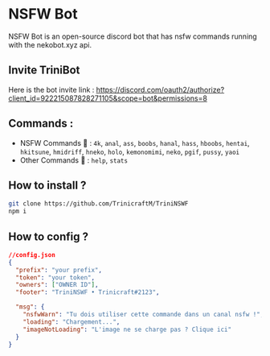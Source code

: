 # NSFW Bot

NSFW Bot is an open-source discord bot that has nsfw commands running with the nekobot.xyz api.

## Invite TriniBot

Here is the bot invite link : https://discord.com/oauth2/authorize?client_id=922215087828271105&scope=bot&permissions=8

## Commands :

- NSFW Commands 🔞 : `4k`, `anal`, `ass`, `boobs`, `hanal`, `hass`, `hboobs`, `hentai`, `hkitsune`, `hmidriff`, `hneko`, `holo`, `kemonomimi`, `neko`, `pgif`, `pussy`, `yaoi`
- Other Commands 🧷 : `help`, `stats`

## How to install ?

```bash
git clone https://github.com/TrinicraftM/TriniNSWF
npm i
```

## How to config ?

```json
//config.json
{
  "prefix": "your prefix",
  "token": "your token",
  "owners": ["OWNER ID"],
  "footer": "TriniNSWF • Trinicraft#2123",

  "msg": {
    "nsfwWarn": "Tu dois utiliser cette commande dans un canal nsfw !",
    "loading": "Chargement...",
    "imageNotLoading": "L'image ne se charge pas ? Clique ici"
  }
}
```
